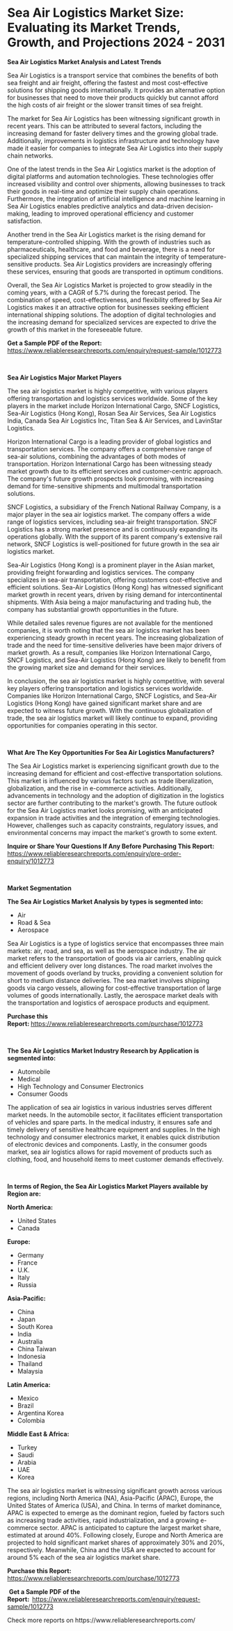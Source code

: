 <p><h1>Sea Air Logistics Market Size: Evaluating its Market Trends, Growth, and Projections 2024 - 2031</h1></p><p><strong>Sea Air Logistics Market Analysis and Latest Trends</strong></p>
<p><p>Sea Air Logistics is a transport service that combines the benefits of both sea freight and air freight, offering the fastest and most cost-effective solutions for shipping goods internationally. It provides an alternative option for businesses that need to move their products quickly but cannot afford the high costs of air freight or the slower transit times of sea freight.</p><p>The market for Sea Air Logistics has been witnessing significant growth in recent years. This can be attributed to several factors, including the increasing demand for faster delivery times and the growing global trade. Additionally, improvements in logistics infrastructure and technology have made it easier for companies to integrate Sea Air Logistics into their supply chain networks.</p><p>One of the latest trends in the Sea Air Logistics market is the adoption of digital platforms and automation technologies. These technologies offer increased visibility and control over shipments, allowing businesses to track their goods in real-time and optimize their supply chain operations. Furthermore, the integration of artificial intelligence and machine learning in Sea Air Logistics enables predictive analytics and data-driven decision-making, leading to improved operational efficiency and customer satisfaction.</p><p>Another trend in the Sea Air Logistics market is the rising demand for temperature-controlled shipping. With the growth of industries such as pharmaceuticals, healthcare, and food and beverage, there is a need for specialized shipping services that can maintain the integrity of temperature-sensitive products. Sea Air Logistics providers are increasingly offering these services, ensuring that goods are transported in optimum conditions.</p><p>Overall, the Sea Air Logistics Market is projected to grow steadily in the coming years, with a CAGR of 5.7% during the forecast period. The combination of speed, cost-effectiveness, and flexibility offered by Sea Air Logistics makes it an attractive option for businesses seeking efficient international shipping solutions. The adoption of digital technologies and the increasing demand for specialized services are expected to drive the growth of this market in the foreseeable future.</p></p>
<p><strong>Get a Sample PDF of the Report:&nbsp;</strong> <a href="https://www.reliableresearchreports.com/enquiry/request-sample/1012773">https://www.reliableresearchreports.com/enquiry/request-sample/1012773</a></p>
<p>&nbsp;</p>
<p><strong>Sea Air Logistics Major Market Players</strong></p>
<p><p>The sea air logistics market is highly competitive, with various players offering transportation and logistics services worldwide. Some of the key players in the market include Horizon International Cargo, SNCF Logistics, Sea-Air Logistics (Hong Kong), Rosan Sea Air Services, Sea Air Logistics India, Canada Sea Air Logistics Inc, Titan Sea & Air Services, and LavinStar Logistics.</p><p>Horizon International Cargo is a leading provider of global logistics and transportation services. The company offers a comprehensive range of sea-air solutions, combining the advantages of both modes of transportation. Horizon International Cargo has been witnessing steady market growth due to its efficient services and customer-centric approach. The company's future growth prospects look promising, with increasing demand for time-sensitive shipments and multimodal transportation solutions.</p><p>SNCF Logistics, a subsidiary of the French National Railway Company, is a major player in the sea air logistics market. The company offers a wide range of logistics services, including sea-air freight transportation. SNCF Logistics has a strong market presence and is continuously expanding its operations globally. With the support of its parent company's extensive rail network, SNCF Logistics is well-positioned for future growth in the sea air logistics market.</p><p>Sea-Air Logistics (Hong Kong) is a prominent player in the Asian market, providing freight forwarding and logistics services. The company specializes in sea-air transportation, offering customers cost-effective and efficient solutions. Sea-Air Logistics (Hong Kong) has witnessed significant market growth in recent years, driven by rising demand for intercontinental shipments. With Asia being a major manufacturing and trading hub, the company has substantial growth opportunities in the future.</p><p>While detailed sales revenue figures are not available for the mentioned companies, it is worth noting that the sea air logistics market has been experiencing steady growth in recent years. The increasing globalization of trade and the need for time-sensitive deliveries have been major drivers of market growth. As a result, companies like Horizon International Cargo, SNCF Logistics, and Sea-Air Logistics (Hong Kong) are likely to benefit from the growing market size and demand for their services.</p><p>In conclusion, the sea air logistics market is highly competitive, with several key players offering transportation and logistics services worldwide. Companies like Horizon International Cargo, SNCF Logistics, and Sea-Air Logistics (Hong Kong) have gained significant market share and are expected to witness future growth. With the continuous globalization of trade, the sea air logistics market will likely continue to expand, providing opportunities for companies operating in this sector.</p></p>
<p>&nbsp;</p>
<p><strong>What Are The Key Opportunities For Sea Air Logistics Manufacturers?</strong></p>
<p><p>The Sea Air Logistics market is experiencing significant growth due to the increasing demand for efficient and cost-effective transportation solutions. This market is influenced by various factors such as trade liberalization, globalization, and the rise in e-commerce activities. Additionally, advancements in technology and the adoption of digitization in the logistics sector are further contributing to the market's growth. The future outlook for the Sea Air Logistics market looks promising, with an anticipated expansion in trade activities and the integration of emerging technologies. However, challenges such as capacity constraints, regulatory issues, and environmental concerns may impact the market's growth to some extent.</p></p>
<p><strong>Inquire or Share Your Questions If Any Before Purchasing This Report:</strong> <a href="https://www.reliableresearchreports.com/enquiry/pre-order-enquiry/1012773">https://www.reliableresearchreports.com/enquiry/pre-order-enquiry/1012773</a></p>
<p>&nbsp;</p>
<p><strong>Market Segmentation</strong></p>
<p><strong>The Sea Air Logistics Market Analysis by types is segmented into:</strong></p>
<p><ul><li>Air</li><li>Road & Sea</li><li>Aerospace</li></ul></p>
<p><p>Sea Air Logistics is a type of logistics service that encompasses three main markets: air, road, and sea, as well as the aerospace industry. The air market refers to the transportation of goods via air carriers, enabling quick and efficient delivery over long distances. The road market involves the movement of goods overland by trucks, providing a convenient solution for short to medium distance deliveries. The sea market involves shipping goods via cargo vessels, allowing for cost-effective transportation of large volumes of goods internationally. Lastly, the aerospace market deals with the transportation and logistics of aerospace products and equipment.</p></p>
<p><strong>Purchase this Report:&nbsp;</strong><a href="https://www.reliableresearchreports.com/purchase/1012773">https://www.reliableresearchreports.com/purchase/1012773</a></p>
<p>&nbsp;</p>
<p><strong>The Sea Air Logistics Market Industry Research by Application is segmented into:</strong></p>
<p><ul><li>Automobile</li><li>Medical</li><li>High Technology and Consumer Electronics</li><li>Consumer Goods</li></ul></p>
<p><p>The application of sea air logistics in various industries serves different market needs. In the automobile sector, it facilitates efficient transportation of vehicles and spare parts. In the medical industry, it ensures safe and timely delivery of sensitive healthcare equipment and supplies. In the high technology and consumer electronics market, it enables quick distribution of electronic devices and components. Lastly, in the consumer goods market, sea air logistics allows for rapid movement of products such as clothing, food, and household items to meet customer demands effectively.</p></p>
<p>&nbsp;</p>
<p><strong>In terms of Region, the Sea Air Logistics Market Players available by Region are:</strong></p>
<p>
    <p> <strong> North America: </strong>
        <ul>
            <li>United States</li>
            <li>Canada</li>
        </ul>
        </p> 
    <p> <strong> Europe: </strong>
        <ul>
            <li>Germany</li>
            <li>France</li>
            <li>U.K.</li>
            <li>Italy</li>
            <li>Russia</li>
        </ul>
        </p> 
    <p> <strong> Asia-Pacific: </strong>
        <ul>
            <li>China</li>
            <li>Japan</li>
            <li>South Korea</li>
            <li>India</li>
            <li>Australia</li>
            <li>China Taiwan</li>
            <li>Indonesia</li>
            <li>Thailand</li>
            <li>Malaysia</li>
        </ul>
        </p> 
    <p> <strong> Latin America: </strong>
        <ul>
            <li>Mexico</li>
            <li>Brazil</li>
            <li>Argentina Korea</li>
            <li>Colombia</li>
        </ul>
        </p> 
    <p> <strong> Middle East & Africa: </strong>
        <ul>
            <li>Turkey</li>
            <li>Saudi</li>
            <li>Arabia</li>
            <li>UAE</li>
            <li>Korea</li>
        </ul>
    </p>
    </p>
<p><p>The sea air logistics market is witnessing significant growth across various regions, including North America (NA), Asia-Pacific (APAC), Europe, the United States of America (USA), and China. In terms of market dominance, APAC is expected to emerge as the dominant region, fueled by factors such as increasing trade activities, rapid industrialization, and a growing e-commerce sector. APAC is anticipated to capture the largest market share, estimated at around 40%. Following closely, Europe and North America are projected to hold significant market shares of approximately 30% and 20%, respectively. Meanwhile, China and the USA are expected to account for around 5% each of the sea air logistics market share.</p></p>
<p><strong>Purchase this Report: </strong><a href="https://www.reliableresearchreports.com/purchase/1012773">https://www.reliableresearchreports.com/purchase/1012773</a></p>
<p>&nbsp;<strong>Get a Sample PDF of the Report:&nbsp;&nbsp;</strong><a href="https://www.reliableresearchreports.com/enquiry/request-sample/1012773">https://www.reliableresearchreports.com/enquiry/request-sample/1012773</a></p>
<p><strong></strong></p>
<p>Check more reports on https://www.reliableresearchreports.com/</p>